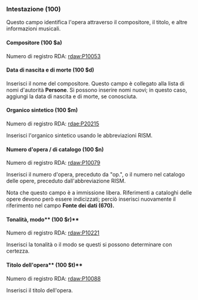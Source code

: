 ### **Intestazione (100)**

Questo campo identifica l'opera attraverso il compositore, il titolo, e altre informazioni musicali.

#### Compositore (100 $a)

Numero di registro RDA: [rdaw:P10053](http://www.rdaregistry.info/Elements/w/datatype/#P10053)

#### Data di nascita e di morte (100 $d)

Inserisci il nome del compositore. Questo campo è collegato alla lista di nomi d'autorità **Persone**. Si possono inserire nomi nuovi; in questo caso, aggiungi la data di nascita e di morte, se conosciuta.

#### Organico sintetico (100 $m)

Numero di registro RDA: [rdae:P20215](http://www.rdaregistry.info/Elements/e/#P20215)

Inserisci l'organico sintetico usando le abbreviazioni RISM.

#### Numero d'opera / di catalogo (100 $n)

Numero di registro RDA: [rdaw:P10079](http://www.rdaregistry.info/Elements/w/#P10079)

Inserisci il numero d'opera, preceduto da "op.", o il numero nel catalogo delle opere, preceduto dall'abbreviazione RISM.

Nota che questo campo è a immissione libera. Riferimenti a cataloghi delle opere devono però essere indicizzati; perciò inserisci nuovamente il riferimento nel campo **Fonte dei dati (670).**

#### Tonalità, modo** (100 $r)**

Numero di registro RDA: [rdaw:P10221](http://www.rdaregistry.info/Elements/w/#P10221)

Inserisci la tonalità o il modo se questi si possono determinare con certezza.

#### Titolo dell'opera** (100 $t)** 

Numero di registro RDA: [rdaw:P10088](http://www.rdaregistry.info/Elements/w/datatype/#P10088)

Inserisci il titolo dell'opera.